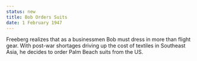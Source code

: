 ```yaml
---
status: new
title: Bob Orders Suits
date: 1 February 1947
---
```

Freeberg realizes that as a businessmen Bob must dress in more than flight gear. With post-war shortages driving up the cost of textiles in Southeast Asia, he decides to order Palm Beach suits from the US.
